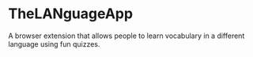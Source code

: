 TheLANguageApp
===
A browser extension that allows people to learn vocabulary in a different language using fun quizzes.
